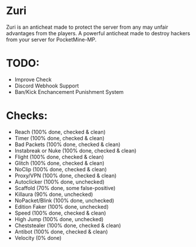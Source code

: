 # Zuri
Zuri is an anticheat made to protect the server from any may unfair advantages from the players. A powerful anticheat made to destroy hackers from your server for PocketMine-MP.

# TODO:
* Improve Check
* Discord Webhook Support
* Ban/Kick Enchancement Punishment System

# Checks:
* Reach (100% done, checked & clean)
* Timer (100% done, checked & clean)
* Bad Packets (100% done, checked & clean)
* Instabreak or Nuke (100% done, checked & clean)
* Flight (100% done, checked & clean)
* Glitch (100% done, checked & clean)
* NoClip (100% done, checked & clean)
* Proxy/VPN (100% done, checked & clean)
* Autoclicker (100% done, unchecked)
* Scaffold (70% done, some false-positive)
* Killaura (90% done, unchecked)
* NoPacket/Blink (100% done, unchecked)
* Edition Faker (100% done, unchecked)
* Speed (100% done, checked & clean)
* High Jump (100% done, unchecked)
* Cheststealer (100% done, checked & clean)
* Antibot (100% done, checked & clean)
* Velocity (0% done)
